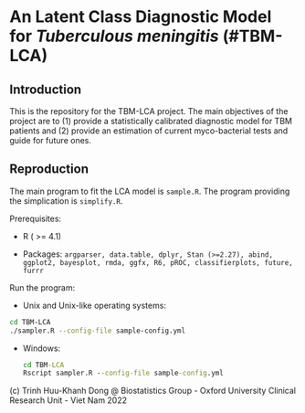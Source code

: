 
# An Latent Class Diagnostic Model for *Tuberculous meningitis* (#TBM-LCA)

## Introduction

This is the repository for the TBM-LCA project. The main objectives of the project are to (1) provide a statistically calibrated diagnostic model for TBM patients and (2) provide an estimation of current myco-bacterial tests and guide for future ones.

## Reproduction

The main program to fit the LCA model is `sample.R`. The program providing the simplication is `simplify.R`.

Prerequisites:

-   R ( \>= 4.1)

-   Packages: `argparser, data.table, dplyr, Stan (>=2.27), abind, ggplot2, bayesplot, rmda, ggfx, R6, pROC, classifierplots, future, furrr`

Run the program:

-   Unix and Unix-like operating systems:

``` bash
cd TBM-LCA
./sampler.R --config-file sample-config.yml
```

-   Windows:

    ``` cmd
    cd TBM-LCA
    Rscript sampler.R --config-file sample-config.yml
    ```
    
(c) Trinh Huu-Khanh Dong @ Biostatistics Group - Oxford University Clinical Research Unit - Viet Nam
2022
